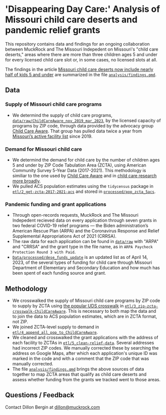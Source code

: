 # 'Disappearing Day Care:' Analysis of Missouri child care deserts and pandemic relief grants

This repository contains data and findings for an ongoing collaboration between MuckRock and The Missouri Indepedent on Missouri's "child care deserts," areas where there are more than three children ages 5 and under for every licensed child care slot or, in some cases, no licensed slots at all. 

The findings in the article [Missouri child care deserts now include nearly half of kids 5 and under](https://www.muckrock.com/news/archives/2023/apr/26/disappearing-daycare-missouri-data/) are summarized in the file [`analysis/findings.qmd`](analysis/findings.qmd). 


## Data 
### Supply of Missouri child care programs
- We determind the supply of child care programs, [`data/raw/ChildCareAware_nov_2019_mar_2023`](data/raw/ChildCareAware_nov_2019_mar_2023.xlsx), by the licensed capacity of programs by ZIP code, through data provided by the advocacy group [Child Care Aware](https://mochildcareaware.org/). That group has pulled data twice a year from [Missouri’s active facility list](https://dese.mo.gov/media/file/active-facility-list-04012023) since 2019.

### Demand for Missouri child care 
- We determind the demand for child care by the number of children ages 5 and under by ZIP Code Tabulation Area (ZCTA), using American Community Survey 5-Year Data (2017-2021). This methodology is similiar to the one used by [Child Care Aware](https://mochampionofchildren.com/caredeserts/) and in [child care research more broadly](childcareaccess.org/methods/).
- We pulled ACS population estimates using the `tidycensus` package in [`etl/2_get-zcta-2017-2021-acs`](etl/2_get-zcta-2017-2021-acs.R) and stored in [`processed/pop_zcta_5acs`](processed/pop_zcta_5acs.csv).

### Pandemic funding and grant applications 
- Through open-records requests, MuckRock and The Missouri Indepedent recieved data on every application through seven grants in two federal COVID-19 relief programs — the Biden administration’s American Rescue Plan (ARPA) and the Coronavirus Response and Relief Supplemental Appropriations Act of 2021 (CRRSA).
- The raw data for each application can be found in [`data/raw`](`data/raw`) with "ARPA" and "CRRSA" and the grant type in the file name, as in `ARPA Paycheck Protection Round 3 with Paid`.
- [`Data/processed/dese_funds_update`](Data/processed/dese_funds_update.csv) is an updated list as of April 14, 2023, of the several types of funding for child care through Missouri Department of Elementary and Secondary Education and how much has been spent of each funding source and grant.


## Methodology 
- We crosswalked the supply of Missouri child care programs by ZIP code to supply by ZCTA using [the popular UDS crosswalk](https://udsmapper.org/zip-code-to-zcta-crosswalk/) in [`etl/3_zip-zcta-crosswalk-ChildCareAware`](etl/3_zip-zcta-crosswalk-ChildCareAware.R). This is necessary to both map the data and to join the data to ACS population estimates, which are in ZCTA format, not ZIP. 
- We joined ZCTA-level supply to demand in [`etl/4_append_all_pop_to_ChildCareAware`](etl/4_append_all_pop_to_ChildCareAware.R).
- We cleaned and crosswalked the grant applications with the address of each facility to ZCTAs in [`etl/5_clean-relief-data`](etl/5_clean-relief-data.R). Several addresses had incorrect ZIP codes. We manually corrected these by searching the address on Google Maps, after which each application's unique ID was marked in the code and with a comment that the ZIP code that was manually corrected. 
- The file [`analysis/findings.qmd`](analysis/findings.qmd) brings the above sources of data together to map ZCTA areas that qualify as child care deserts and assess whether funding from the grants we tracked went to those areas. 



## Questions / Feedback
Contact Dillon Bergin at dillon@muckrock.com
